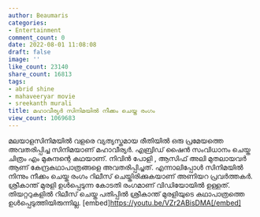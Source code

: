 ```yaml
---
author: Beaumaris
categories:
- Entertainment
comment_count: 0
date: 2022-08-01 11:08:08
draft: false
image: ''
like_count: 23140
share_count: 16813
tags:
- abrid shine
- mahaveeryar movie
- sreekanth murali
title: മഹാവീര്യർ സിനിമയിൽ നീക്കം ചെയ്ത രംഗം
view_count: 1069683
---
```


മലയാളസിനിമയിൽ വളരെ വ്യത്യസ്തമായ രീതിയിൽ ഒരു പ്രമേയത്തെ അവതരിപ്പിച്ച സിനിമയാണ് മഹാവീര്യർ. എബ്രിഡ് ഷൈൻ സംവിധാനം ചെയ്ത ചിത്രം എം മുകുന്ദന്റെ കഥയാണ്. നിവിൻ പോളി , ആസിഫ് അലി മുതലായവർ ആണ് കേന്ദ്രകഥാപാത്രങ്ങളെ അവതരിപ്പിച്ചത്. എന്നാലിപ്പോൾ സിനിമയിൽ നിന്നും നീക്കം ചെയ്ത രംഗം റിലീസ് ചെയ്തിരിക്കുകയാണ് അണിയറ പ്രവർത്തകർ. ശ്രീകാന്ത് മുരളി ഉൾപ്പെടുന്ന കോടതി രംഗമാണ് വിഡിയോയിൽ ഉള്ളത്. തിയറ്ററുകളിൽ റിലീസ് ചെയ്ത പതിപ്പില്‍ ശ്രീകാന്ത് മുരളിയുടെ കഥാപാത്രത്തെ ഉൾപ്പെടുത്തിയിരുന്നില്ല. [embed]https://youtu.be/VZr2ABisDMA[/embed] &nbsp;